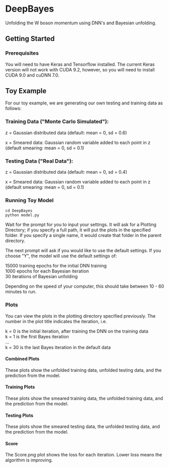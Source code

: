 # DeepBayes

Unfolding the W boson momentum using DNN's and Bayesian unfolding.

## Getting Started

### Prerequisites

You will need to have Keras and Tensorflow installed. The current Keras version will not work with CUDA 9.2, however, so you will need to install CUDA 9.0 and cuDNN 7.0.

## Toy Example

For our toy example, we are generating our own testing and training data as follows:

### Training Data ("Monte Carlo Simulated"): 

z = Gaussian distributed data (default: mean = 0, sd = 0.6)

x = Smeared data: Gaussian random variable added to each point in z (default smearing: mean = 0, sd = 0.1)

### Testing Data ("Real Data"):

z = Gaussian distributed data (default: mean = 0, sd = 0.4)

x = Smeared data: Gaussian random variable added to each point in z (default smearing: mean = 0, sd = 0.1)

### Running Toy Model

```
cd DeepBayes
python model.py
```
Wait for the prompt for you to input your settings. It will ask for a Plotting Directory; if you specify a full path, it will put the plots in the specified folder. If you specify a single name, it would create that folder in the parent directory.

The next prompt will ask if you would like to use the default settings. If you choose "Y", the model will use the default settings of:

15000 training epochs for the initial DNN training<br>
1000 epochs for each Bayesian iteration<br>
30 iterations of Bayesian unfolding<br>

Depending on the speed of your computer, this should take between 10 - 60 minutes to run. 

### Plots

You can view the plots in the plotting directory specified previously. The number in the plot title indicates the iteration, i.e.

k = 0 is the initial iteration, after training the DNN on the training data<br>
k = 1 is the first Bayes iteration<br>
...<br>
k = 30 is the last Bayes iteration in the default data

#### Combined Plots

These plots show the unfolded training data, unfolded testing data, and the prediction from the model.

#### Training Plots

These plots show the smeared training data, the unfolded training data, and the prediction from the model.

#### Testing Plots

These plots show the smeared testing data, the unfolded testing data, and the prediction from the model.

#### Score

The Score.png plot shows the loss for each iteration. Lower loss means the algorithm is improving.
